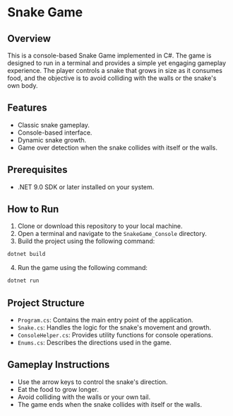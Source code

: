 # Snake Game

## Overview
This is a console-based Snake Game implemented in C#. The game is designed to run in a terminal and provides a simple yet engaging gameplay experience. The player controls a snake that grows in size as it consumes food, and the objective is to avoid colliding with the walls or the snake's own body.

## Features
- Classic snake gameplay.
- Console-based interface.
- Dynamic snake growth.
- Game over detection when the snake collides with itself or the walls.

## Prerequisites
- .NET 9.0 SDK or later installed on your system.

## How to Run
1. Clone or download this repository to your local machine.
2. Open a terminal and navigate to the `SnakeGame_Console` directory.
3. Build the project using the following command:
```bash
dotnet build
```
4. Run the game using the following command:
```bash
dotnet run
```

## Project Structure
- `Program.cs`: Contains the main entry point of the application.
- `Snake.cs`: Handles the logic for the snake's movement and growth.
- `ConsoleHelper.cs`: Provides utility functions for console operations.
- `Enums.cs`: Describes the directions used in the game.

## Gameplay Instructions
- Use the arrow keys to control the snake's direction.
- Eat the food to grow longer.
- Avoid colliding with the walls or your own tail.
- The game ends when the snake collides with itself or the walls.
